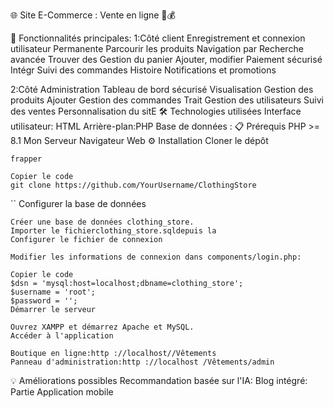 🌐 Site E-Commerce : Vente en ligne 🛒💰

🌟 Fonctionnalités principales:
  1:Côté client
      Enregistrement et connexion utilisateur
      Permanente
      Parcourir les produits
      Navigation par Recherche avancée
      Trouver des Gestion du panier
      Ajouter, modifier
      Paiement sécurisé
      Intégr
      Suivi des commandes
      Histoire
      Notifications et promotions

2:Côté Administration 
      Tableau de bord sécurisé
      Visualisation
      Gestion des produits
      Ajouter
      Gestion des commandes
      Trait
      Gestion des utilisateurs
      Suivi des ventes
      Personnalisation du sitE 
🛠️ Technologies utilisées
      Interface utilisateur: HTML
      Arrière-plan:PHP
      Base de données :
📋 Prérequis
      PHP >= 8.1
      Mon
      Serveur
      Navigateur Web
⚙️ Installation
    Cloner le dépôt
    
    frapper
    
    Copier le code
    git clone https://github.com/YourUsername/ClothingStore
  
  ``
    Configurer la base de données
    
    Créer une base de données clothing_store.
    Importer le fichierclothing_store.sqldepuis la
    Configurer le fichier de connexion
    
    Modifier les informations de connexion dans components/login.php:
    
    Copier le code
    $dsn = 'mysql:host=localhost;dbname=clothing_store';
    $username = 'root';
    $password = '';
    Démarrer le serveur
    
    Ouvrez XAMPP et démarrez Apache et MySQL.
    Accéder à l'application
    
    Boutique en ligne:http ://localhost//Vêtements
    Panneau d'administration:http ://localhost /Vêtements/admin
💡 Améliorations possibles
    Recommandation basée sur l'IA:
    Blog intégré: Partie
    Application mobile
